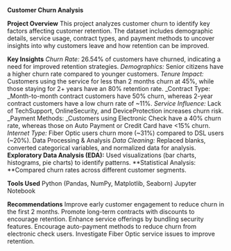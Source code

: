 **Customer Churn Analysis**


**Project Overview**
This project analyzes customer churn to identify key factors affecting customer retention. The dataset includes demographic details, service usage, contract types, and payment methods to uncover insights into why customers leave and how retention can be improved.

**Key Insights**
_Churn Rate:_ 26.54% of customers have churned, indicating a need for improved retention strategies.
_Demographics:_ Senior citizens have a higher churn rate compared to younger customers.
_Tenure Impact:_ Customers using the service for less than 2 months churn at 45%, while those staying for 2+ years have an 80% retention rate.
_Contract Type: _Month-to-month contract customers have 50% churn, whereas 2-year contract customers have a low churn rate of ~11%.
_Service Influence:_ Lack of TechSupport, OnlineSecurity, and DeviceProtection increases churn risk.
_Payment Methods: _Customers using Electronic Check have a 40% churn rate, whereas those on Auto Payment or Credit Card have <15% churn.
_Internet Type:_ Fiber Optic users churn more (~31%) compared to DSL users (~20%).
Data Processing & Analysis
_Data Cleaning:_ Replaced blanks, converted categorical variables, and normalized data for analysis.
**Exploratory Data Analysis (EDA):** Used visualizations (bar charts, histograms, pie charts) to identify patterns.
**Statistical Analysis: **Compared churn rates across different customer segments.

**Tools Used**
Python (Pandas, NumPy, Matplotlib, Seaborn)
Jupyter Notebook

**Recommendations**
Improve early customer engagement to reduce churn in the first 2 months.
Promote long-term contracts with discounts to encourage retention.
Enhance service offerings by bundling security features.
Encourage auto-payment methods to reduce churn from electronic check users.
Investigate Fiber Optic service issues to improve retention.
